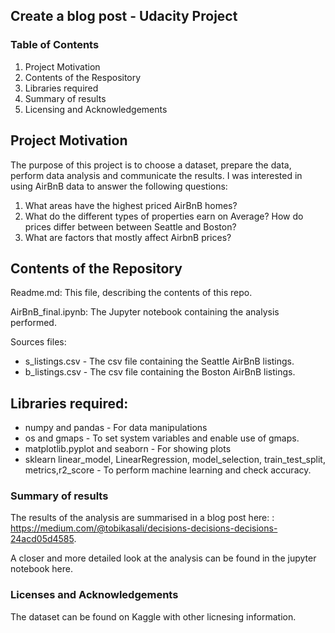 
## Create a blog post - Udacity Project


### Table of Contents

1. Project Motivation
2. Contents of the Respository 
3. Libraries required
4. Summary of results
5. Licensing and Acknowledgements

## Project Motivation

The purpose of this project is to choose a dataset, prepare the data, perform data analysis and communicate the results. I was interested in using AirBnB data to answer the following questions:

1. What areas have the highest priced AirBnB homes?
2. What do the different types of properties earn on Average? How do prices differ between between Seattle and Boston?
3. What are factors that mostly affect AirbnB prices?


## Contents of the Repository

Readme.md:  This file, describing the contents of this repo.

AirBnB_final.ipynb: The Jupyter notebook containing the analysis performed.

Sources files:
* s_listings.csv - The csv file containing the Seattle AirBnB listings.
* b_listings.csv - The csv file containing the Boston AirBnB listings.

## Libraries required:

* numpy and pandas - For data manipulations
* os and gmaps - To set system variables and enable use of gmaps.
* matplotlib.pyplot and seaborn - For showing plots
* sklearn linear_model, LinearRegression, model_selection, train_test_split, metrics,r2_score - To perform machine learning and check accuracy.

### Summary of results

The results of the analysis are summarised in a blog post here: : https://medium.com/@tobikasali/decisions-decisions-decisions-24acd05d4585.

A closer and more detailed look at the analysis can be found in the jupyter notebook here.


### Licenses and Acknowledgements

The dataset can be found on Kaggle with other licnesing information. 

